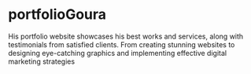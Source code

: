 # portfolioGoura
 His portfolio website showcases his best works and services, along with testimonials from satisfied clients. From creating stunning websites to designing eye-catching graphics and implementing effective digital marketing strategies
